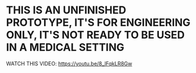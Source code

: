 # THIS IS AN UNFINISHED PROTOTYPE, IT'S FOR ENGINEERING ONLY, IT'S NOT READY TO BE USED IN A MEDICAL SETTING
WATCH THIS VIDEO: https://youtu.be/8_lFqkLR8Gw
